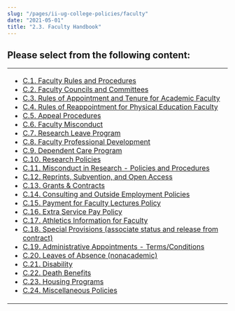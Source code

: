 ```yaml
---
slug: "/pages/ii-ug-college-policies/faculty"
date: "2021-05-01"
title: "2.3. Faculty Handbook"
---
```


## Please select from the following content:

<table>

<tbody>

<tr valign="top">

<td>

- [C.1\. Faculty Rules and Procedures](/pages/ii-ug-college-policies/faculty/faculty-procedures)
- [C.2\. Faculty Councils and Committees](/pages/ii-ug-college-policies/faculty/faculty-committees)
- [C.3\. Rules of Appointment and Tenure for Academic Faculty](/pages/ii-ug-college-policies/faculty/faculty-rules)
- [C.4\. Rules of Reappointment for Physical Education Faculty](/pages/ii-ug-college-policies/faculty/pe-faculty-rules)
- [C.5\. Appeal Procedures](/pages/ii-ug-college-policies/faculty/appeals)
- [C.6\. Faculty Misconduct](/pages/ii-ug-college-policies/faculty/misconduct)
- [C.7\. Research Leave Program](/pages/ii-ug-college-policies/faculty/leave-program)
- [C.8\. Faculty Professional Development](/pages/ii-ug-college-policies/faculty/faculty-development)
- [C.9\. Dependent Care Program](/pages/ii-ug-college-policies/faculty/dep-care-policy)
- [C.10\. Research Policies](/pages/ii-ug-college-policies/faculty/research-policies)
- [C.11\. Misconduct in Research - Policies and Procedures](/pages/ii-ug-college-policies/faculty/research-misconduct)
- [C.12\. Reprints, Subvention, and Open Access](/pages/ii-ug-college-policies/faculty/reprints-subventions)
- [C.13\. Grants & Contracts](/pages/ii-ug-college-policies/faculty/contract-policy)
- [C.14\. Consulting and Outside Employment Policies](/pages/ii-ug-college-policies/faculty/outside-employment)
- [C.15\. Payment for Faculty Lectures Policy](/pages/ii-ug-college-policies/faculty/faculty-lecture-payments)
- [C.16\. Extra Service Pay Policy](/pages/ii-ug-college-policies/faculty/extra-service-pay-policy)
- [C.17\. Athletics Information for Faculty](/pages/ii-ug-college-policies/faculty/faculty-and-athletics)
- [C.18\. Special Provisions (associate status and release from contract)](/pages/ii-ug-college-policies/faculty/special-provisions)
- [C.19\. Administrative Appointments - Terms/Conditions](/pages/ii-ug-college-policies/faculty/administrative-appt)
- [C.20\. Leaves of Absence (nonacademic)](/pages/ii-ug-college-policies/faculty/familial-leaves)
- [C.21\. Disability](/pages/ii-ug-college-policies/faculty/disability-pay)
- [C.22\. Death Benefits](/pages/ii-ug-college-policies/faculty/death-benefit)
- [C.23\. Housing Programs](/pages/ii-ug-college-policies/faculty/faculty-housing)
- [C.24\. Miscellaneous Policies](/pages/ii-ug-college-policies/faculty/misc-policies)

</td>

</tr>

</tbody>

</table>
